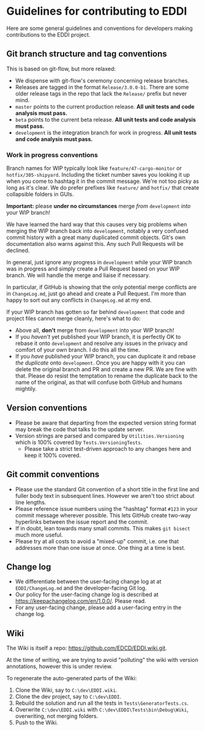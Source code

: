# Guidelines for contributing to EDDI

Here are some general guidelines and conventions for developers making contributions to the EDDI project.

## Git branch structure and tag conventions

This is based on git-flow, but more relaxed:

  * We dispense with git-flow's ceremony concerning release branches.
  * Releases are tagged in the format `Release/3.0.0-b1`. There are some older release tags in the repo that lack the `Release/` prefix but never mind.
  * `master` points to the current production release. **All unit tests and code analysis must pass.**
  * `beta` points to the current beta release. **All unit tests and code analysis must pass.**
  * `development` is the integration branch for work in progress. **All unit tests and code analysis must pass.**

### Work in progress conventions

Branch names for WIP typically look like `feature/47-cargo-monitor` or `hotfix/305-shipyard`. Including the ticket number saves you looking it up when you come to hashtag it in the commit message. We're not too picky as long as it's clear. We do prefer prefixes like `feature/` and `hotfix/` that create collapsible folders in GUIs.

**Important:** please **under no circumstances** merge *from* `development` *into* your WIP branch! 

We have learned the hard way that this causes very big problems when merging the WIP branch back into `development`, notably a very confused commit history with a great many duplicated commit objects. Git's own documentation also warns against this. Any such Pull Requests will be declined.

In general, just ignore any progress in `development` while your WIP branch was in progress and simply create a Pull Request based on your WIP branch. We will handle the merge and liaise if necessary.

In particular, if GitHub is showing that the only potential merge conflicts are in `ChangeLog.md`, just go ahead and create a Pull Request. I'm more than happy to sort out any conflicts in `ChangeLog.md` at my end.

If your WIP branch has gotten so far behind `development` that code and project files cannot merge cleanly, here's what to do:

  * Above all, **don't** merge from `development` into your WIP branch!
  * If you *haven't* yet published your WIP branch, it is perfectly OK to rebase it onto `development` and resolve any issues in the privacy and comfort of your own branch. I do this all the time.
  * If you *have* published your WIP branch, you can duplicate it and rebase *the duplicate* onto `development`. Once you are happy with it you can delete the original branch and PR and create a new PR. We are fine with that. Please do resist the temptation to rename the duplicate back to the name of the original, as that will confuse both GitHub and humans mightily.

## Version conventions
  * Please be aware that departing from the expected version string format may break the code that talks to the update server.
  * Version strings are parsed and compared by `Utilities.Versioning` which is 100% covered by `Tests.VersioningTests`.
    * Please take a strict test-driven approach to any changes here and keep it 100% covered.

## Git commit conventions
  * Please use the standard Git convention of a short title in the first line and fuller body text in subsequent lines. However we aren't too strict about line lengths.
  * Please reference issue numbers using the "hashtag" format `#123` in your commit message wherever possible. This lets GitHub create two-way hyperlinks between the issue report and the commit.
  * If in doubt, lean towards many small commits. This makes `git bisect` much more useful.
  * Please try at all costs to avoid a "mixed-up" commit, i.e. one that addresses more than one issue at once. One thing at a time is best. 

## Change log
  * We differentiate between the user-facing change log at at `EDDI/ChangeLog.md` and the developer-facing Git log.
  * Our policy for the user-facing change log is described at https://keepachangelog.com/en/1.0.0/. Please read.
  * For any user-facing change, please add a user-facing entry in the change log.

## Wiki

The Wiki is itself a repo: https://github.com/EDCD/EDDI.wiki.git.

At the time of writing, we are trying to avoid "polluting" the wiki with version annotations, however this is under review.

To regenerate the auto-generated parts of the Wiki:

1. Clone the Wiki, say to `C:\dev\EDDI.wiki`.
2. Clone the dev project, say to `C:\dev\EDDI`.
3. Rebuild the solution and run all the tests in `Tests\GeneratorTests.cs`.
4. Overwrite `C:\dev\EDDI.wiki` with `C:\dev\EDDI\Tests\bin\Debug\Wiki`, overwriting, not merging folders.
5. Push to the Wiki.
